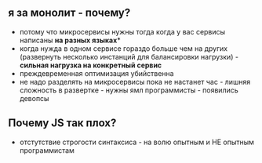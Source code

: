 ## я за монолит - почему?
- потому что микросервисы нужны тогда когда у вас сервисы написаны **на разных языках***
- когда нужда в одном сервисе гораздо больше чем на других (развернуть несколько инстанций для балансировки нагрузки) - **сильная нагрузка на конкретный сервис**
- преждевременная оптимизация убийственна
- не надо разделять на микросервисы пока не настанет час - лишняя сложность в развертке - нужны ямл программисты - появились девопсы

## Почему JS так плох?
- отстутствие строгости синтаксиса - на волю опытным и НЕ опытным программистам
